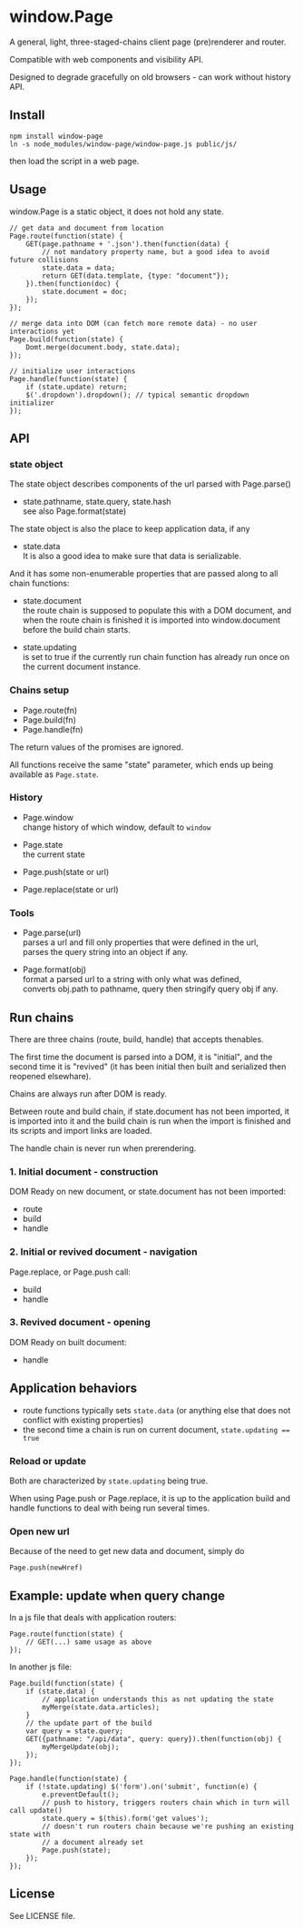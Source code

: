 window.Page
===========

A general, light, three-staged-chains client page (pre)renderer and router.

Compatible with web components and visibility API.

Designed to degrade gracefully on old browsers - can work without history API.


Install
-------

```
npm install window-page
ln -s node_modules/window-page/window-page.js public/js/
```
then load the script in a web page.


Usage
-----

window.Page is a static object, it does not hold any state.

```
// get data and document from location
Page.route(function(state) {
	GET(page.pathname + '.json').then(function(data) {
		// not mandatory property name, but a good idea to avoid future collisions
		state.data = data;
		return GET(data.template, {type: "document"});
	}).then(function(doc) {
		state.document = doc;
	});
});

// merge data into DOM (can fetch more remote data) - no user interactions yet
Page.build(function(state) {
	Domt.merge(document.body, state.data);
});

// initialize user interactions
Page.handle(function(state) {
	if (state.update) return;
	$('.dropdown').dropdown(); // typical semantic dropdown initializer
});
```


API
---

### state object

The state object describes components of the url parsed with Page.parse()

* state.pathname, state.query, state.hash  
  see also Page.format(state)

The state object is also the place to keep application data, if any

* state.data    
  It is also a good idea to make sure that data is serializable.

And it has some non-enumerable properties that are passed along to all chain
functions:

* state.document  
  the route chain is supposed to populate this with a DOM document, and when the
  route chain is finished it is imported into window.document before the build
  chain starts.

* state.updating  
  is set to true if the currently run chain function has already run once on
  the current document instance.


### Chains setup

* Page.route(fn)
* Page.build(fn)
* Page.handle(fn)

The return values of the promises are ignored.

All functions receive the same "state" parameter, which ends up being available
as `Page.state`.


### History

* Page.window  
  change history of which window, default to `window`

* Page.state  
  the current state

* Page.push(state or url)

* Page.replace(state or url)


### Tools

* Page.parse(url)  
  parses a url and fill only properties that were defined in the url,  
  parses the query string into an object if any.

* Page.format(obj)  
  format a parsed url to a string with only what was defined,  
  converts obj.path to pathname, query then stringify query obj if any.


Run chains
----------

There are three chains (route, build, handle) that accepts thenables.

The first time the document is parsed into a DOM, it is "initial", and the
second time it is "revived" (it has been initial then built and serialized then
reopened elsewhare).

Chains are always run after DOM is ready.

Between route and build chain, if state.document has not been imported,
it is imported into it and the build chain is run when the import is finished
and its scripts and import links are loaded.

The handle chain is never run when prerendering.

### 1. Initial document - construction

DOM Ready on new document, or state.document has not been imported:
- route
- build
- handle

### 2. Initial or revived document - navigation

Page.replace, or Page.push call:
- build
- handle

### 3. Revived document - opening

DOM Ready on built document:
- handle


Application behaviors
---------------------

- route functions typically sets `state.data` (or anything else that does not
conflict with existing properties)
- the second time a chain is run on current document, `state.updating == true`

### Reload or update

Both are characterized by `state.updating` being true.

When using Page.push or Page.replace, it is up to the application build and
handle functions to deal with being run several times.


### Open new url

Because of the need to get new data and document, simply do
```
Page.push(newHref)
```


Example: update when query change
---------------------------------

In a js file that deals with application routers:

```
Page.route(function(state) {
	// GET(...) same usage as above
});
```

In another js file:
```
Page.build(function(state) {
	if (state.data) {
		// application understands this as not updating the state
		myMerge(state.data.articles);
	}
	// the update part of the build
	var query = state.query;
	GET({pathname: "/api/data", query: query}).then(function(obj) {
		myMergeUpdate(obj);
	});
});

Page.handle(function(state) {
	if (!state.updating) $('form').on('submit', function(e) {
		e.preventDefault();
		// push to history, triggers routers chain which in turn will call update()
		state.query = $(this).form('get values');
		// doesn't run routers chain because we're pushing an existing state with
		// a document already set
		Page.push(state);
	});
});
```


License
-------

See LICENSE file.

